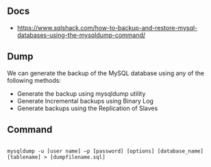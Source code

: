

##  Docs

- https://www.sqlshack.com/how-to-backup-and-restore-mysql-databases-using-the-mysqldump-command/

## Dump
We can generate the backup of the MySQL database using any of the following methods:

  - Generate the backup using mysqldump utility
  - Generate Incremental backups using Binary Log
  - Generate backups using the Replication of Slaves
    
## Command

```

mysqldump -u [user name] –p [password] [options] [database_name] [tablename] > [dumpfilename.sql]

```
